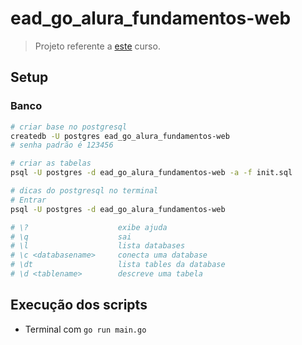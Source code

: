 # ead_go_alura_fundamentos-web

> Projeto referente a [este](https://www.alura.com.br/curso-online-go-lang-web) curso.

## Setup

### Banco

```sh
# criar base no postgresql
createdb -U postgres ead_go_alura_fundamentos-web
# senha padrão é 123456

# criar as tabelas
psql -U postgres -d ead_go_alura_fundamentos-web -a -f init.sql

# dicas do postgresql no terminal
# Entrar
psql -U postgres -d ead_go_alura_fundamentos-web

# \?                    exibe ajuda
# \q                    sai
# \l                    lista databases
# \c <databasename>     conecta uma database
# \dt                   lista tables da database
# \d <tablename>        descreve uma tabela
```

## Execução dos scripts

- Terminal com `go run main.go`
